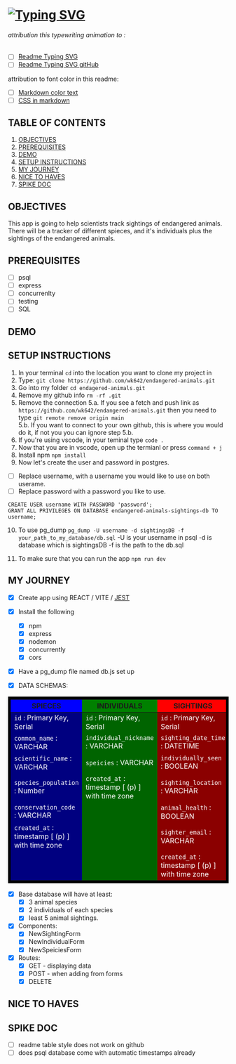 # [![Typing SVG](https://readme-typing-svg.demolab.com?font=Fira+Code&weight=600&size=20&pause=5000&center=true&vCenter=true&multiline=true&lines=ENDAGERED+ANIMAL+SIGHTING+TRACKER)](https://git.io/typing-svg)
###### attribution this typewriting animation to :
- [ ] [Readme Typing SVG](https://readme-typing-svg.demolab.com/demo/?weight=600&size=30&pause=5000&center=true&vCenter=true&multiline=true&width=500&lines=ENDAGERED+ANIMAL+SIGHTING+TRACKER)
- [ ] [Readme Typing SVG gitHub](https://github.com/DenverCoder1/readme-typing-svg?tab=readme-ov-file)

attribution to font color in this readme:
- [ ] [Markdown color text](https://github.com/orgs/community/discussions/31570)
- [ ] [CSS in markdown](https://lifelongprogrammer.blogspot.com/2019/01/how-to-style-markdown-with-css.html)

## TABLE OF CONTENTS 
1. [OBJECTIVES](#objectives)
2. [PREREQUISITES](#prerequisites)
3. [DEMO](#demo)
4. [SETUP INSTRUCTIONS](#setup)
5. [MY JOURNEY](#journey)
6. [NICE TO HAVES](#nice)
7. [SPIKE DOC](#spike)

## OBJECTIVES <a name="objctivies"></a>
This app is going to help scientists track sightings of endangered animals. There will be a tracker of different spieces, and it's individuals plus the sightings of the endangered animals.

## PREREQUISITES <a name="prerequisites"></a>
- [ ] psql
- [ ] express
- [ ] concurrenlty
- [ ] testing
- [ ] SQL
## DEMO <a name="demo"></a>

## SETUP INSTRUCTIONS <a name="setup"></a>
1. In your terminal `cd` into the location you want to clone my project in
2. Type: `git clone https://github.com/wk642/endangered-animals.git`
3. Go into my folder `cd endagered-animals.git`
4. Remove my github info `rm -rf .git`
5. Remove the connection
  5.a. If you see a fetch and push link as `https://github.com/wk642/endangered-animals.git` then you need to type `git remote remove origin main`  
  5.b. If you want to connect to your own github, this is where you would do it, if not you you can ignore step 5.b.
6. If you're using vscode, in  your teminal type `code .`
7. Now that you are in vscode, open up the termianl or press `command + j`
8. Install npm `npm install`
9. Now let's create the user and password in postgres. 
  - [ ] Replace username, with a username you would like to use on both userame.
  - [ ] Replace password with a password you like to use. 
```
CREATE USER username WITH PASSWORD 'password';
GRANT ALL PRIVILEGES ON DATABASE endangered-animals-sightings-db TO username;
```
10. To use pg_dump
`pg_dump -U username -d sightingsDB -f your_path_to_my_database/db.sql`
-U is your username in psql
-d is database which is sightingsDB
-f is the path to the db.sql

11. To make sure that you can run the app `npm run dev`

## MY JOURNEY <a name="journey"></a>
- [x] Create app using REACT / VITE / [JEST](https://gist.github.com/wk642/502cf733b63686c07140e9a84631edc4)
- [x] Install the following
  - [x] npm
  - [x] express
  - [x] nodemon
  - [x] concurrently
  - [x] cors
- [x] Have a pg_dump file named db.js set up

- [x] DATA SCHEMAS: 

| SPIECES | INDIVIDUALS | SIGHTINGS|
| --- | --- | ---|
| `id` : Primary Key, Serial |`id` : Primary Key, Serial | `id` : Primary Key, Serial |
| `common_name` : VARCHAR | `individual_nickname` : VARCHAR | `sighting_date_time` : DATETIME|
| `scientific_name` : VARCHAR | `speicies` : VARCHAR | `individually_seen` : BOOLEAN|
|  `species_population` : Number | `created_at` : timestamp [ (p) ] with time zone | `sighting_location` : VARCHAR |
| `conservation_code` : VARCHAR |  | `animal_health` : BOOLEAN|
| `created_at` : timestamp [ (p) ] with time zone | |`sighter_email` : VARCHAR |
| | | `created_at` : timestamp [ (p) ] with time zone |

- [x] Base database will have at least: 
  - [x] 3 animal species 
  - [x] 2 individuals of each species
  - [x] least 5 animal sightings.

- [x] Components:
  - [x] NewSightingForm
  - [x] NewIndividualForm
  - [x] NewSpeiciesForm

- [x] Routes:
  - [x] GET - displaying data
  - [x] POST - when adding from forms
  - [x] DELETE

## NICE TO HAVES <a name="nice"></a>

## SPIKE DOC <a name="spike"></a>
- [ ] readme table style does not work on github
- [ ] does psql database come with automatic timestamps already

<style>
  table{
    border: 6px solid black;
    width: 100%;
  }
  th:nth-child(1){
    background-color: blue;
    justify-content: center;
  }
  th:nth-child(2){
    background-color: green;
    justify-content: center;
  }
  th:nth-child(3){
    background-color: red;
    justify-content: center;
  }
  td:nth-child(1){
    background-color: #000080;
    color: white;
    /* width: 30%; */
  }
  td:nth-child(2){
    background-color: #006400;
    color: white;
    /* width: 30%; */
  }
  td:nth-child(3){
    background-color: #8B0000;
    color: white;
    /* width: 30%; */
  }
</style> 